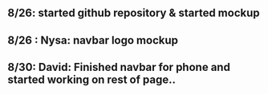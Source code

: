 ## 8/26: started github repository & started mockup
## 8/26 : Nysa: navbar logo mockup
## 8/30: David: Finished navbar for phone and started working on rest of page..
